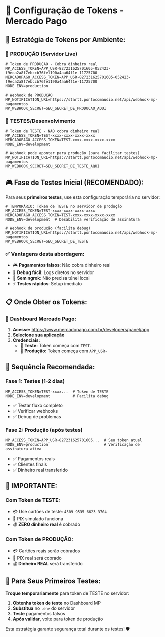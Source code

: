 # 🔑 Configuração de Tokens - Mercado Pago

## 🎯 **Estratégia de Tokens por Ambiente:**

### 🚀 **PRODUÇÃO (Servidor Live)**
```env
# Token de PRODUÇÃO - Cobra dinheiro real
MP_ACCESS_TOKEN=APP_USR-827231625701605-052423-f9eca2a8f7ebccb76fe1190a4aa64f1e-11725700
MERCADOPAGO_ACCESS_TOKEN=APP_USR-827231625701605-052423-f9eca2a8f7ebccb76fe1190a4aa64f1e-11725700
NODE_ENV=production

# Webhook de PRODUÇÃO
MP_NOTIFICATION_URL=https://startt.pontocomaudio.net/api/webhook-mp-pagamentos
MP_WEBHOOK_SECRET=SEU_SECRET_DE_PRODUCAO_AQUI
```

### 🧪 **TESTES/Desenvolvimento**
```env
# Token de TESTE - NÃO cobra dinheiro real
MP_ACCESS_TOKEN=TEST-xxxx-xxxx-xxxx-xxxx
MERCADOPAGO_ACCESS_TOKEN=TEST-xxxx-xxxx-xxxx-xxxx
NODE_ENV=development

# Webhook pode apontar para produção (para facilitar testes)
MP_NOTIFICATION_URL=https://startt.pontocomaudio.net/api/webhook-mp-pagamentos
MP_WEBHOOK_SECRET=SEU_SECRET_DE_TESTE_AQUI
```

## 🎮 **Fase de Testes Inicial (RECOMENDADO):**

Para seus **primeiros testes**, use esta configuração temporária no servidor:

```env
# TEMPORÁRIO: Token de TESTE no servidor de produção
MP_ACCESS_TOKEN=TEST-xxxx-xxxx-xxxx-xxxx
MERCADOPAGO_ACCESS_TOKEN=TEST-xxxx-xxxx-xxxx-xxxx
NODE_ENV=development  # Desabilita verificação de assinatura

# Webhook de produção (facilita debug)
MP_NOTIFICATION_URL=https://startt.pontocomaudio.net/api/webhook-mp-pagamentos
MP_WEBHOOK_SECRET=SEU_SECRET_DE_TESTE
```

### ✅ **Vantagens desta abordagem:**
- 🎮 **Pagamentos falsos**: Não cobra dinheiro real
- 🐛 **Debug fácil**: Logs diretos no servidor
- 🚀 **Sem ngrok**: Não precisa túnel local
- ⚡ **Testes rápidos**: Setup imediato

## 📋 **Onde Obter os Tokens:**

### 🔗 **Dashboard Mercado Pago:**
1. **Acesse:** https://www.mercadopago.com.br/developers/panel/app
2. **Selecione sua aplicação**
3. **Credenciais:**
   - 🧪 **Teste:** Token começa com `TEST-`
   - 🚀 **Produção:** Token começa com `APP_USR-`

## 🎯 **Sequência Recomendada:**

### **Fase 1: Testes (1-2 dias)**
```env
MP_ACCESS_TOKEN=TEST-xxxx...  # Token de TESTE
NODE_ENV=development          # Facilita debug
```
- ✅ Testar fluxo completo
- ✅ Verificar webhooks
- ✅ Debug de problemas

### **Fase 2: Produção (após testes)**
```env
MP_ACCESS_TOKEN=APP_USR-827231625701605...  # Seu token atual
NODE_ENV=production                         # Verificação de assinatura ativa
```
- ✅ Pagamentos reais
- ✅ Clientes finais
- ✅ Dinheiro real transferido

## 🚨 **IMPORTANTE:**

### **Com Token de TESTE:**
- 💳 Use cartões de teste: `4509 9535 6623 3704`
- 🏦 PIX simulado funciona
- 💰 **ZERO dinheiro real** é cobrado

### **Com Token de PRODUÇÃO:**
- 💳 Cartões reais serão cobrados
- 🏦 PIX real será cobrado
- 💰 **Dinheiro REAL** será transferido

## 🎯 **Para Seus Primeiros Testes:**

**Troque temporariamente** para token de TESTE no servidor:

1. **Obtenha token de teste** no Dashboard MP
2. **Substitua** no `.env` do servidor
3. **Teste** pagamentos falsos
4. **Após validar**, volte para token de produção

Esta estratégia garante segurança total durante os testes! 🛡️ 